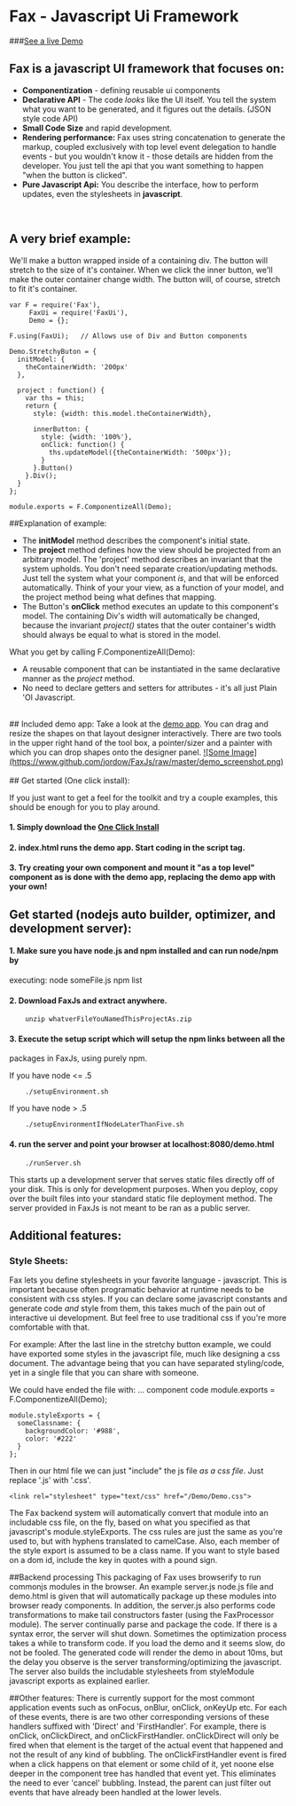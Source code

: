 # Fax - Javascript Ui Framework

###<a href='http://jordow.github.com/FaxJs/'>See a live Demo</a>

##  Fax is a javascript UI framework that focuses on:
* **Componentization** - defining reusable ui components
* **Declarative API** - The code *looks* like the UI itself. You tell the system what you want to be generated, and it figures out the details. (JSON style code API)
* **Small Code Size** and rapid development.
* **Rendering performance:** Fax uses string concatenation to generate the markup, coupled exclusively with top level event delegation to handle events - but you wouldn't know it - those details are hidden from the developer. You just tell the api that you want something to happen "when the button is clicked".
* **Pure Javascript Api:** You describe the interface, how to perform updates, even the stylesheets in **javascript**.
<br>


## A very brief example:
We'll make a button wrapped inside of a containing div. The button will stretch to the size of it's container. When we click the inner button, we'll make the outer container change width. The button will, of course, stretch to fit it's container.

    var F = require('Fax'),
         FaxUi = require('FaxUi'),
         Demo = {};

    F.using(FaxUi);   // Allows use of Div and Button components

    Demo.StretchyButon = {
      initModel: {
        theContainerWidth: '200px'
      },

      project : function() {
        var ths = this;
        return {
          style: {width: this.model.theContainerWidth},

          innerButton: {
            style: {width: '100%'},
            onClick: function() {
              ths.updateModel({theContainerWidth: '500px'});
            }
          }.Button()
        }.Div();
      }
    };

    module.exports = F.ComponentizeAll(Demo);



##Explanation of example:

* The **initModel** method describes the component's initial state.
* The **project** method defines how the view should be projected from an arbitrary model.
  The 'project' method describes an invariant that the system upholds. You don't need
  separate creation/updating methods. Just tell the system what your component *is*,
  and that will be enforced automatically. Think of your your view, as a function of
  your model, and the project method being what defines that mapping.
* The Button's **onClick** method executes an update to this component's model. The
  containing Div's width will automatically be changed, because the invariant 
  *project()* states that the outer container's width should always be equal to what is
  stored in the model.
 
What you get by calling F.ComponentizeAll(Demo):

* A reusable component that can be instantiated in the same declarative manner as the *project* method.
* No need to declare getters and setters for attributes - it's all just Plain 'Ol Javascript.

<br>
## Included demo app:
Take a look at the <a href='http://jordow.github.com/FaxJs/'>demo app</a>.
You can drag and resize the shapes on that layout designer interactively. There
are two tools in the upper right hand of the tool box, a pointer/sizer and a
painter with which you can drop shapes onto the designer panel.

<a href='http://jordow.github.com/FaxJs/'>
![Some Image](https://www.github.com/jordow/FaxJs/raw/master/demo_screenshot.png)
</a>

<br>
<br>
## Get started  (One click install):

If you just want to get a feel for the toolkit and try a couple examples, this should be enough for you to play around.

#### 1. Simply download the <a href='https://github.com/jordow/FaxJs/blob/gh-pages/EasySetup_JustOpenMeAndStartHacking.zip?raw=true'>One Click Install</a>

#### 2. index.html runs the demo app. Start coding in the script tag.

#### 3. Try creating your own component and mount it "as a top level" component as is done with the demo app, replacing the demo app with your own!


## Get started  (nodejs auto builder, optimizer, and development server):

#### 1. Make sure you have node.js and npm installed and can run node/npm by
executing:
         node someFile.js
         npm list
         

#### 2. Download FaxJs and extract anywhere.

        unzip whatverFileYouNamedThisProjectAs.zip
        
#### 3. Execute the setup script which will setup the npm links between all the
packages in FaxJs, using purely npm.

  If you have node <= .5

        ./setupEnvironment.sh
        
  If you have node > .5

        ./setupEnvironmentIfNodeLaterThanFive.sh
        

#### 4. run the server and point your browser at localhost:8080/demo.html

        ./runServer.sh
        
This starts up a development server that serves static files directly off of your
disk. This is only for development purposes. When you deploy, copy over the built
files into your standard static file deployment method. The server provided in
FaxJs is not meant to be ran as a public server.
        

## Additional features:

### Style Sheets:

Fax lets you define stylesheets in your favorite language - javascript. This
is important because often programatic behavior at runtime needs to be consistent
with css styles. If you can declare some javascript constants and generate code *and*
style from them, this takes much of the pain out of interactive ui development.
But feel free to use traditional css if you're more comfortable with that.

For example:
After the last line in the stretchy button example, we could have exported some
styles in the javascript file, much like designing a css document. The advantage
being that you can have separated styling/code, yet in a single file that you can
share with someone.

We could have ended the file with:
    ... component code
    module.exports = F.ComponentizeAll(Demo);
    
    module.styleExports = {
      someClassname: {
        backgroundColor: '#988',
        color: '#222'
      }
    };

Then in our html file we can just "include" the js file *as a css file*. Just
replace '.js' with '.css'.

    <link rel="stylesheet" type="text/css" href="/Demo/Demo.css">

The Fax backend system will automatically convert that module into an
includable css file, on the fly, based on what you specified as that
javascript's module.styleExports. The css rules are just the same as you're used
to, but with hyphens translated to camelCase. Also, each member of the style
export is assumed to be a class name. If you want to style based on a dom id,
include the key in quotes with a pound sign.

    
##Backend processing
This packaging of Fax uses browserify to run commonjs modules in the browser. An
example server.js node.js file and demo.html is given that will automatically
package up these modules into browser ready components. In addition, the
server.js also performs code transformations to make tail constructors faster
(using the FaxProcessor module).
The server continually parse and package the code. If there is a syntax error,
the server will shut down. Sometimes the optimization process takes a while to
transform code. If you load the demo and it seems slow, do not be fooled. The
generated code will render the demo in about 10ms, but the delay you observe is
the server transforming/optimizing the javascript.
The server also builds the includable stylesheets from styleModule javascript
exports as explained earlier.


##Other features:
There is currently support for the most commont application events such as onFocus,
onBlur, onClick, onKeyUp etc. For each of these events, there is are two other
corresponding versions of these handlers suffixed with 'Direct' and 'FirstHandler'.
For example, there is onClick, onClickDirect, and onClickFirstHandler. onClickDirect
will only be fired when that element is the target of the actual event that happened
and not the result of any kind of bubbling. The onClickFirstHandler event is fired
when a click happens on that element or some child of it, yet noone else deeper in
the component tree has handled that event yet. This eliminates the need to ever
'cancel' bubbling. Instead, the parent can just filter out events that have already
been handled at the lower levels.






